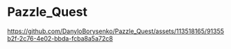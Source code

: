 # Pazzle_Quest

https://github.com/DanyloBorysenko/Pazzle_Quest/assets/113518165/91355b2f-2c76-4e02-bbda-fcba8a5a72c8

